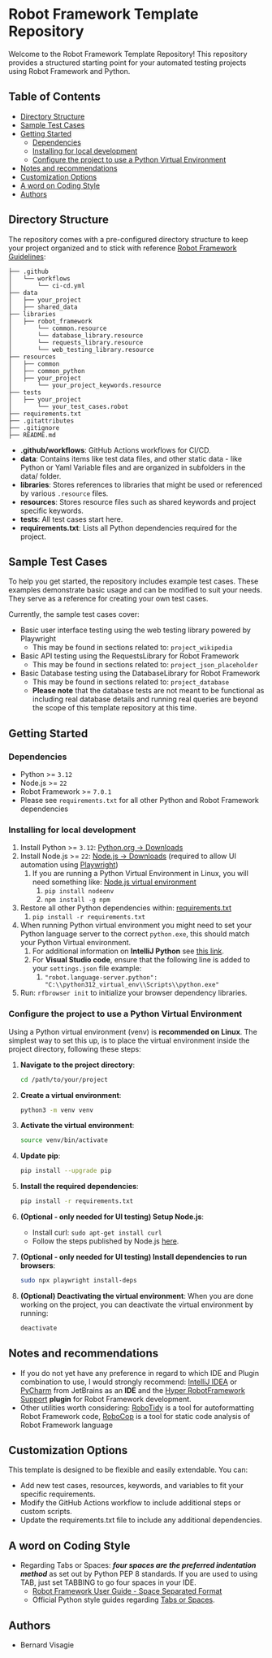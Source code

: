 # Robot Framework Template Repository

Welcome to the Robot Framework Template Repository! This repository provides a structured starting point for your
automated testing projects using Robot Framework and Python.

## Table of Contents

- [Directory Structure](#directory-structure)
- [Sample Test Cases](#sample-test-cases)
- [Getting Started](#getting-started)
    - [Dependencies](#dependencies)
    - [Installing for local development](#installing-for-local-development)
    - [Configure the project to use a Python Virtual Environment](#configure-the-project-to-use-a-python-virtual-environment)
- [Notes and recommendations](#notes-and-recommendations)
- [Customization Options](#customization-options)
- [A word on Coding Style](#a-word-on-coding-style)
- [Authors](#authors)

## Directory Structure

The repository comes with a pre-configured directory structure to keep your project organized and to stick with
reference [Robot Framework Guidelines](https://docs.robotframework.org/docs):

```
├── .github
│   └── workflows
│       └── ci-cd.yml
├── data
│   ├── your_project
│   ├── shared_data
├── libraries
│   ├── robot_framework
│       └── common.resource
│       └── database_library.resource
│       └── requests_library.resource
│       └── web_testing_library.resource
├── resources
│   ├── common
│   ├── common_python
│   ├── your_project
│       └── your_project_keywords.resource
├── tests
│   ├── your_project
│       └── your_test_cases.robot
├── requirements.txt
├── .gitattributes
├── .gitignore
├── README.md
```

- **.github/workflows**: GitHub Actions workflows for CI/CD.
- **data**: Contains items like test data files, and other static data - like Python or Yaml Variable files and are
  organized in subfolders in the data/ folder.
- **libraries**: Stores references to libraries that might be used or referenced by various `.resource` files.
- **resources**: Stores resource files such as shared keywords and project specific keywords.
- **tests**: All test cases start here.
- **requirements.txt**: Lists all Python dependencies required for the project.

## Sample Test Cases

To help you get started, the repository includes example test cases. These examples demonstrate basic usage and can be
modified to suit your needs. They serve as a reference for creating your own test cases.

Currently, the sample test cases cover:

- Basic user interface testing using the web testing library powered by Playwright
    - This may be found in sections related to: `project_wikipedia`
- Basic API testing using the RequestsLibrary for Robot Framework
    - This may be found in sections related to: `project_json_placeholder`
- Basic Database testing using the DatabaseLibrary for Robot Framework
    - This may be found in sections related to: `project_database`
    - **Please note** that the database tests are not meant to be functional as including real database details and
      running real queries are beyond the scope of this template repository at this time.

## Getting Started

### Dependencies

* Python >= `3.12`
* Node.js >= `22`
* Robot Framework >= `7.0.1`
* Please see `requirements.txt` for all other Python and Robot Framework dependencies

### Installing for local development

1. Install Python >= `3.12`: [Python.org -> Downloads](https://www.python.org/downloads/)
2. Install Node.js >= `22`: [Node.js -> Downloads](https://nodejs.org/en) (required to allow UI automation
   using [Playwright](https://playwright.dev/))
    1. If you are running a Python Virtual Environment in Linux, you will need something
       like: [Node.js virtual environment](https://pypi.org/project/nodeenv/)
        1. `pip install nodeenv`
        2. `npm install -g npm`
3. Restore all other Python dependencies within: [requirements.txt](requirements.txt)
    1. `pip install -r requirements.txt`
4. When running Python virtual environment you might need to set your Python language server to the correct
   `python.exe`, this should match your Python Virtual environment.
    1. For additional information on **IntelliJ Python**
       see [this link](https://www.jetbrains.com/help/idea/configuring-python-sdk.html#b631bcd6_38).
    2. For **Visual Studio code**, ensure that the following line is added to your `settings.json` file example:
        1. `"robot.language-server.python": "C:\\python312_virtual_env\\Scripts\\python.exe"`
5. Run: `rfbrowser init` to initialize your browser dependency libraries.

### Configure the project to use a Python Virtual Environment

Using a Python virtual environment (venv) is **recommended on Linux**. The simplest way to set this up, is to place the
virtual environment inside the project directory, following these steps:

1. **Navigate to the project directory**:
    ```sh
    cd /path/to/your/project
    ```

2. **Create a virtual environment**:
    ```sh
    python3 -m venv venv
    ```

3. **Activate the virtual environment**:
    ```sh
    source venv/bin/activate
    ```

4. **Update pip**:
    ```sh
    pip install --upgrade pip
    ```

5. **Install the required dependencies**:
    ```sh
    pip install -r requirements.txt
    ```

6. **(Optional - only needed for UI testing) Setup Node.js**:
    - Install curl: `sudo apt-get install curl`
    - Follow the steps published by Node.js [here](https://nodejs.org/en/download/package-manager).

7. **(Optional - only needed for UI testing) Install dependencies to run browsers**:
    ```sh
    sudo npx playwright install-deps
    ```

8. **(Optional) Deactivating the virtual environment**:
   When you are done working on the project, you can deactivate the virtual environment by running:
    ```sh
    deactivate
    ```

## Notes and recommendations

- If you do not yet have any preference in regard to which IDE and Plugin combination to use, I would strongly
  recommend: [IntelliJ IDEA](https://www.jetbrains.com/idea/) or [PyCharm](https://www.jetbrains.com/pycharm/) from
  JetBrains as an **IDE** and
  the [Hyper RobotFramework Support](https://plugins.jetbrains.com/plugin/16382-hyper-robotframework-support) **plugin**
  for Robot Framework development.
- Other utilities worth considering: [RoboTidy](https://github.com/MarketSquare/robotframework-tidy) is a tool for
  autoformatting Robot Framework code, [RoboCop](https://github.com/MarketSquare/robotframework-robocop) is a tool for
  static code analysis of Robot Framework language

## Customization Options

This template is designed to be flexible and easily extendable. You can:

- Add new test cases, resources, keywords, and variables to fit your specific requirements.
- Modify the GitHub Actions workflow to include additional steps or custom scripts.
- Update the requirements.txt file to include any additional dependencies.

## A word on Coding Style

- Regarding Tabs or Spaces: **_four spaces are the preferred indentation method_** as set out by Python PEP 8 standards.
  If you are used to using TAB, just set TABBING to go four spaces in your IDE.
    - [Robot Framework User Guide - Space Separated Format](https://robotframework.org/robotframework/latest/RobotFrameworkUserGuide.html#space-separated-format)
    - Official Python style guides regarding [Tabs or Spaces](https://peps.python.org/pep-0008/#tabs-or-spaces).

## Authors

* Bernard Visagie
